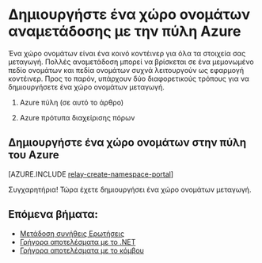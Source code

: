 <properties
    pageTitle="Δημιουργήστε ένα χώρο ονομάτων αναμετάδοσης με την πύλη Azure | Microsoft Azure"
    description="Για να ξεκινήσετε Azure μετάδοση, θα χρειαστείτε ένα χώρο ονομάτων. Παρακάτω θα δείτε πώς μπορείτε να δημιουργήσετε μία με την πύλη Azure."
    services="service-bus"
    documentationCenter=".net"
    authors="jtaubensee"
    manager="timlt"
    editor=""/>

<tags
    ms.service="service-bus"
    ms.devlang="tbd"
    ms.topic="get-started-article"
    ms.tgt_pltfrm="multiple"
    ms.workload="na"
    ms.date="10/28/2016"
    ms.author="jotaub"/>

# <a name="create-a-relay-namespace-using-the-azure-portal"></a>Δημιουργήστε ένα χώρο ονομάτων αναμετάδοσης με την πύλη Azure

Ένα χώρο ονομάτων είναι ένα κοινό κοντέινερ για όλα τα στοιχεία σας μεταγωγή. Πολλές αναμετάδοση μπορεί να βρίσκεται σε ένα μεμονωμένο πεδίο ονομάτων και πεδία ονομάτων συχνά λειτουργούν ως εφαρμογή κοντέινερ. Προς το παρόν, υπάρχουν δύο διαφορετικούς τρόπους για να δημιουργήσετε ένα χώρο ονομάτων μεταγωγή.

1.  Azure πύλη (σε αυτό το άρθρο)

2.  Azure πρότυπα διαχείρισης πόρων

## <a name="create-a-namespace-in-the-azure-portal"></a>Δημιουργήστε ένα χώρο ονομάτων στην πύλη του Azure

[AZURE.INCLUDE [relay-create-namespace-portal](../../includes/relay-create-namespace-portal.md)]

Συγχαρητήρια! Τώρα έχετε δημιουργήσει ένα χώρο ονομάτων μεταγωγή.

## <a name="next-steps"></a>Επόμενα βήματα:

- [Μετάδοση συνήθεις Ερωτήσεις](relay-faq.md)
- [Γρήγορα αποτελέσματα με το .NET](relay-hybrid-connections-dotnet-get-started.md)
- [Γρήγορα αποτελέσματα με το κόμβου](relay-hybrid-connections-node-get-started.md)